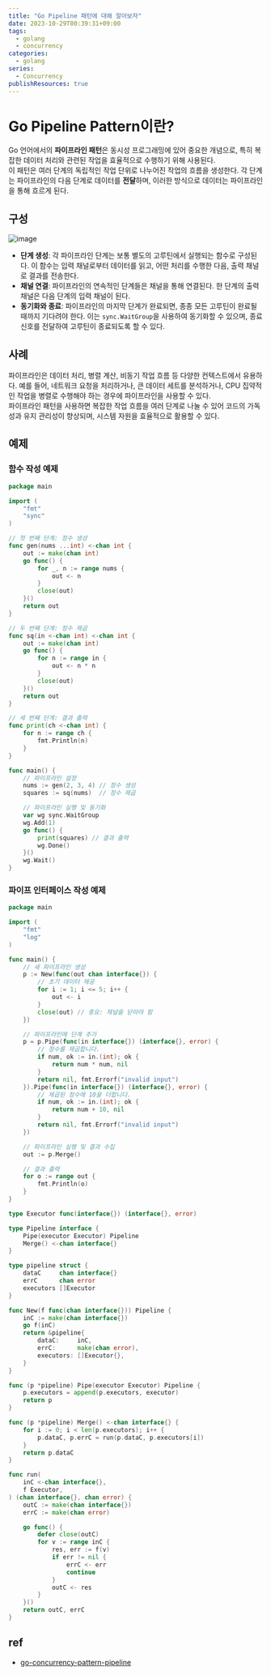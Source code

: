 ```yaml
---
title: "Go Pipeline 패턴에 대해 알아보자"
date: 2023-10-29T00:39:31+09:00
tags:
  - golang
  - concurrency
categories:
  - golang
series:
  - Concurrency
publishResources: true
---
```


# Go Pipeline Pattern이란?

Go 언어에서의 **파이프라인 패턴**은 동시성 프로그래밍에 있어 중요한 개념으로, 특히 복잡한 데이터 처리와 관련된 작업을 효율적으로 수행하기 위해 사용된다.  
이 패턴은 여러 단계의 독립적인 작업 단위로 나누어진 작업의 흐름을 생성한다. 각 단계는 파이프라인의 다음 단계로 데이터를 **전달**하며, 이러한 방식으로 데이터는 파이프라인을 통해 흐르게 된다.

## 구성

![image](https://github.com/lee20h/blog/assets/59367782/579d1d5a-3caa-4663-8e40-687fb68456ed)

- **단계 생성**: 각 파이프라인 단계는 보통 별도의 고루틴에서 실행되는 함수로 구성된다. 이 함수는 입력 채널로부터 데이터를 읽고, 어떤 처리를 수행한 다음, 출력 채널로 결과를 전송한다.
- **채널 연결**: 파이프라인의 연속적인 단계들은 채널을 통해 연결된다. 한 단계의 출력 채널은 다음 단계의 입력 채널이 된다.
- **동기화와 종료**: 파이프라인의 마지막 단계가 완료되면, 종종 모든 고루틴이 완료될 때까지 기다려야 한다. 이는 `sync.WaitGroup`을 사용하여 동기화할 수 있으며, 종료 신호를 전달하여 고루틴이 종료되도록 할 수 있다.

## 사례

파이프라인은 데이터 처리, 병렬 계산, 비동기 작업 흐름 등 다양한 컨텍스트에서 유용하다. 예를 들어, 네트워크 요청을 처리하거나, 큰 데이터 세트를 분석하거나, CPU 집약적인 작업을 병렬로 수행해야 하는 경우에 파이프라인을 사용할 수 있다.  
파이프라인 패턴을 사용하면 복잡한 작업 흐름을 여러 단계로 나눌 수 있어 코드의 가독성과 유지 관리성이 향상되며, 시스템 자원을 효율적으로 활용할 수 있다.

## 예제 

### 함수 작성 예제

```go
package main

import (
	"fmt"
	"sync"
)

// 첫 번째 단계: 정수 생성
func gen(nums ...int) <-chan int {
	out := make(chan int)
	go func() {
		for _, n := range nums {
			out <- n
		}
		close(out)
	}()
	return out
}

// 두 번째 단계: 정수 제곱
func sq(in <-chan int) <-chan int {
	out := make(chan int)
	go func() {
		for n := range in {
			out <- n * n
		}
		close(out)
	}()
	return out
}

// 세 번째 단계: 결과 출력
func print(ch <-chan int) {
	for n := range ch {
		fmt.Println(n)
	}
}

func main() {
	// 파이프라인 설정
	nums := gen(2, 3, 4) // 정수 생성
	squares := sq(nums)  // 정수 제곱

	// 파이프라인 실행 및 동기화
	var wg sync.WaitGroup
	wg.Add(1)
	go func() {
		print(squares) // 결과 출력
		wg.Done()
	}()
	wg.Wait()
}
```

### 파이프 인터페이스 작성 예제

```go
package main

import (
	"fmt"
	"log"
)

func main() {
	// 새 파이프라인 생성
	p := New(func(out chan interface{}) {
		// 초기 데이터 제공
		for i := 1; i <= 5; i++ {
			out <- i
		}
		close(out) // 중요: 채널을 닫아야 함
	})

	// 파이프라인에 단계 추가
	p = p.Pipe(func(in interface{}) (interface{}, error) {
		// 정수를 제곱합니다.
		if num, ok := in.(int); ok {
			return num * num, nil
		}
		return nil, fmt.Errorf("invalid input")
	}).Pipe(func(in interface{}) (interface{}, error) {
		// 제곱된 정수에 10을 더합니다.
		if num, ok := in.(int); ok {
			return num + 10, nil
		}
		return nil, fmt.Errorf("invalid input")
	})

	// 파이프라인 실행 및 결과 수집
	out := p.Merge()

	// 결과 출력
	for o := range out {
		fmt.Println(o)
	}
}

type Executor func(interface{}) (interface{}, error)

type Pipeline interface {
	Pipe(executor Executor) Pipeline
	Merge() <-chan interface{}
}

type pipeline struct {
	dataC     chan interface{}
	errC      chan error
	executors []Executor
}

func New(f func(chan interface{})) Pipeline {
	inC := make(chan interface{})
	go f(inC)
	return &pipeline{
		dataC:     inC,
		errC:      make(chan error),
		executors: []Executor{},
	}
}

func (p *pipeline) Pipe(executor Executor) Pipeline {
	p.executors = append(p.executors, executor)
	return p
}

func (p *pipeline) Merge() <-chan interface{} {
	for i := 0; i < len(p.executors); i++ {
		p.dataC, p.errC = run(p.dataC, p.executors[i])
	}
	return p.dataC
}

func run(
	inC <-chan interface{},
	f Executor,
) (chan interface{}, chan error) {
	outC := make(chan interface{})
	errC := make(chan error)

	go func() {
		defer close(outC)
		for v := range inC {
			res, err := f(v)
			if err != nil {
				errC <- err
				continue
			}
			outC <- res
		}
	}()
	return outC, errC
}

```

## ref

- [go-concurrency-pattern-pipeline](https://syafdia.medium.com/go-concurrency-pattern-pipeline-635dfae01af1)